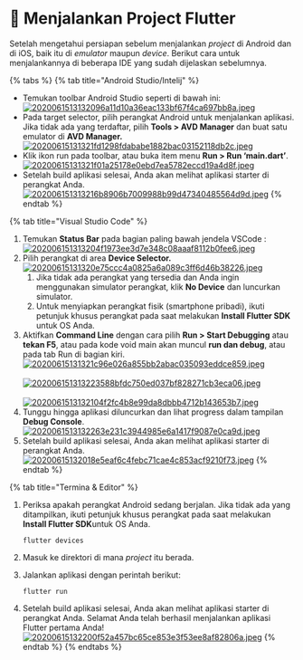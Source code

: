 # 📖 Menjalankan Project Flutter

Setelah mengetahui persiapan sebelum menjalankan _project_ di Android dan di iOS, baik itu di _emulator_ maupun _device_. Berikut cara untuk menjalankannya di beberapa IDE yang sudah dijelaskan sebelumnya.

{% tabs %}
{% tab title="Android Studio/Intelij" %}
* Temukan toolbar Android Studio seperti di bawah ini:\
  [![2020061513132096a11d10a36eac133bf67f4ca697bb8a.jpeg](https://d17ivq9b7rppb3.cloudfront.net/original/academy/2020061513132096a11d10a36eac133bf67f4ca697bb8a.jpeg)](https://www.dicoding.com/academies/159/tutorials/8596#)
* Pada target selector, pilih perangkat Android untuk menjalankan aplikasi. Jika tidak ada yang terdaftar, pilih **Tools > AVD Manager** dan buat satu emulator di **AVD Manager.**\
  [![20200615131321fd1298fdababe1882bac03152118db2c.jpeg](https://d17ivq9b7rppb3.cloudfront.net/original/academy/20200615131321fd1298fdababe1882bac03152118db2c.jpeg)](https://www.dicoding.com/academies/159/tutorials/8596#)&#x20;
* Klik ikon run pada toolbar, atau buka item menu **Run > Run ‘main.dart’**.\
  [![20200615131321f01a25178e0ebd7ea5782eccd19a4d8f.jpeg](https://d17ivq9b7rppb3.cloudfront.net/original/academy/20200615131321f01a25178e0ebd7ea5782eccd19a4d8f.jpeg)](https://www.dicoding.com/academies/159/tutorials/8596#)
* Setelah build aplikasi selesai, Anda akan melihat aplikasi starter di perangkat Anda.[![202006151313216b8906b7009988b99d47340485564d9d.jpeg](https://d17ivq9b7rppb3.cloudfront.net/original/academy/202006151313216b8906b7009988b99d47340485564d9d.jpeg)](https://www.dicoding.com/academies/159/tutorials/8596#)
{% endtab %}

{% tab title="Visual Studio Code" %}
1. Temukan **Status Bar** pada bagian paling bawah jendela VSCode :\
   [![202006151313204f1973ee3d7e348c08aaaf8112b0fee6.jpeg](https://d17ivq9b7rppb3.cloudfront.net/original/academy/202006151313204f1973ee3d7e348c08aaaf8112b0fee6.jpeg)](https://www.dicoding.com/academies/159/tutorials/8596#)
2. Pilih perangkat di area **Device Selector.**\
   [![20200615131320e75ccc4a0825a6a089c3ff6d46b38226.jpeg](https://d17ivq9b7rppb3.cloudfront.net/original/academy/20200615131320e75ccc4a0825a6a089c3ff6d46b38226.jpeg)](https://www.dicoding.com/academies/159/tutorials/8596#)
   1. Jika tidak ada perangkat yang tersedia dan Anda ingin menggunakan simulator perangkat, klik **No Device** dan luncurkan simulator.
   2. Untuk menyiapkan perangkat fisik (smartphone pribadi), ikuti petunjuk khusus perangkat pada saat melakukan **Install Flutter SDK** untuk OS Anda.
3. Aktifkan **Command Line** dengan cara pilih **Run > Start Debugging** atau **tekan F5**, atau pada kode void main akan muncul **run dan debug**, atau pada tab Run di bagian kiri.\
   [![20200615131321c96e026a855bb2abac035093eddce859.jpeg](https://d17ivq9b7rppb3.cloudfront.net/original/academy/20200615131321c96e026a855bb2abac035093eddce859.jpeg)](https://www.dicoding.com/academies/159/tutorials/8596#)\
   \
   [![202006151313223588bfdc750ed037bf828271cb3eca06.jpeg](https://d17ivq9b7rppb3.cloudfront.net/original/academy/202006151313223588bfdc750ed037bf828271cb3eca06.jpeg)](https://www.dicoding.com/academies/159/tutorials/8596#)\
   \
   [![2020061513132104f2fc4b8e99da8dbbb4712b143653b7.jpeg](https://d17ivq9b7rppb3.cloudfront.net/original/academy/2020061513132104f2fc4b8e99da8dbbb4712b143653b7.jpeg)](https://www.dicoding.com/academies/159/tutorials/8596#)
4. Tunggu hingga aplikasi diluncurkan dan lihat progress dalam tampilan **Debug Console**.\
   [![2020061513132263e231c3944985e6a1417f9087e0ca9d.jpeg](https://d17ivq9b7rppb3.cloudfront.net/original/academy/2020061513132263e231c3944985e6a1417f9087e0ca9d.jpeg)](https://www.dicoding.com/academies/159/tutorials/8596#)
5. Setelah build aplikasi selesai, Anda akan melihat aplikasi starter di perangkat Anda.\
   [![20200615132018e5eaf6c4febc71cae4c853acf9210f73.jpeg](https://d17ivq9b7rppb3.cloudfront.net/original/academy/20200615132018e5eaf6c4febc71cae4c853acf9210f73.jpeg)](https://www.dicoding.com/academies/159/tutorials/8596#)
{% endtab %}

{% tab title="Termina & Editor" %}
1.  Periksa apakah perangkat Android sedang berjalan. Jika tidak ada yang ditampilkan, ikuti petunjuk khusus perangkat pada saat melakukan **Install Flutter SDK**untuk OS Anda.

    ```
    flutter devices
    ```
2. Masuk ke direktori di mana _project_ itu berada.
3.  Jalankan aplikasi dengan perintah berikut:

    ```
    flutter run
    ```
4. Setelah build aplikasi selesai, Anda akan melihat aplikasi starter di perangkat Anda. Selamat Anda telah berhasil menjalankan aplikasi Flutter pertama Anda!\
   [![20200615132200f52a457bc65ce853e3f53ee8af82806a.jpeg](https://d17ivq9b7rppb3.cloudfront.net/original/academy/20200615132200f52a457bc65ce853e3f53ee8af82806a.jpeg)](https://www.dicoding.com/academies/159/tutorials/8596#)
{% endtab %}
{% endtabs %}
